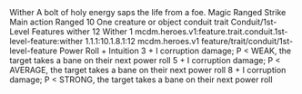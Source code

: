 <ability>
  <name>Wither</name>
  <flavor>A bolt of holy energy saps the life from a foe.</flavor>
  <keywords>
    <keyword>Magic</keyword>
    <keyword>Ranged</keyword>
    <keyword>Strike</keyword>
  </keywords>
  <type>Main action</type>
  <distance>Ranged 10</distance>
  <target>One creature or object</target>
  <metadata>
    <class>conduit</class>
    <feature_type>trait</feature_type>
    <file_dpath>Conduit/1st-Level Features</file_dpath>
    <item_id>wither</item_id>
    <item_index>12</item_index>
    <item_name>Wither</item_name>
    <level>1</level>
    <scc>mcdm.heroes.v1:feature.trait.conduit.1st-level-feature:wither</scc>
    <scdc>1.1.1:10.1.8.1:12</scdc>
    <source>mcdm.heroes.v1</source>
    <type>feature/trait/conduit/1st-level-feature</type>
  </metadata>
  <effects>
    <effect type="roll">
      <roll>Power Roll + Intuition</roll>
      <t1>3 + I corruption damage; P &lt; WEAK, the target takes a bane on their next power roll</t1>
      <t2>5 + I corruption damage; P &lt; AVERAGE, the target takes a bane on their next power roll</t2>
      <t3>8 + I corruption damage; P &lt; STRONG, the target takes a bane on their next power roll</t3>
    </effect>
  </effects>
</ability>
